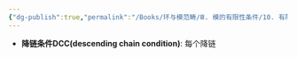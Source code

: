 ```yaml
---
{"dg-publish":true,"permalink":"/Books/环与模范畴/Ⅲ. 模的有限性条件/10. 有限生成模和有限上生成模——链条件/","dgPassFrontmatter":true,"created":"2024-07-05T15:52:05.745+08:00","updated":"2024-08-07T14:16:50.797+08:00"}
---
```


+ **降链条件DCC(descending chain condition)**: 每个降链
